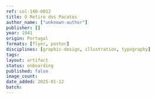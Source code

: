 ```yaml
---
ref: sol-140-0012
title: O Retiro dos Pacatos
author_name: ["unknown-author"]
publisher: []
year: 1941
origin: Portugal
formats: [flyer, poster]
disciplines: [graphic-design, illustration, typography]
tags:
layout: artifact
status: onboarding
published: false
image_count:
date_added: 2025-01-12
batch:
---
```

